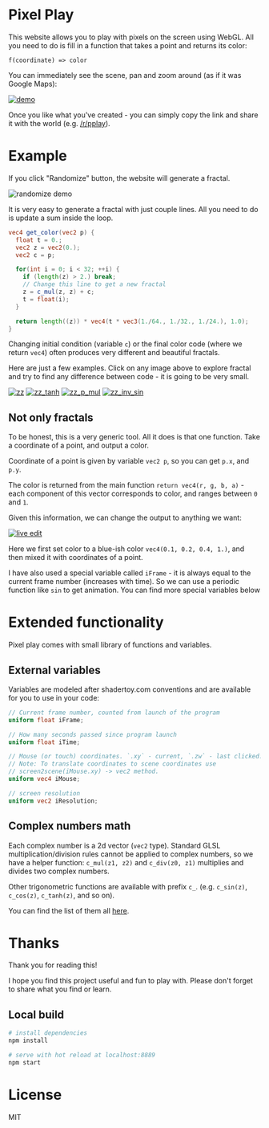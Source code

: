 # Pixel Play

This website allows you to play with pixels on the screen using WebGL.
All you need to do is fill in a function that takes a point and returns its color:

`f(coordinate) => color` 

You can immediately see the scene, pan and zoom around (as if it was Google Maps):

[![demo](https://github.com/anvaka/pplay/wiki/images/panzoom-fractal.gif)](https://anvaka.github.io/pplay/?tx=-0.8535190710676193&ty=-1.0798801998311962&scale=2.8714300654759977&fc=vec4%20get_color%28vec2%20p%29%20%7B%0A%20%20float%20t%20%3D%200.%3B%0A%20%20vec2%20z%20%3D%20p%3B%0A%20%20vec2%20c%20%3D%20vec2%280.30379%2C%200.33834%29%3B%0A%20%20float%20frames%20%3D%20600.%3B%0A%20%20float%20a%20%3D%203.14*%202.*0.1%3B%2F%2F%20*%20bease%28mod%28iFrame%2C%20frames%29%2Fframes%29%3B%0A%20%20c%20%3D%20vec2%28p.x*cos%28a%29%20-%20p.y%20*%20sin%28a%29%2C%20p.y*cos%28a%29%20%2B%20p.x%20*%20sin%28a%29%29%3B%0A%0A%20%20for%28int%20i%20%3D%200%3B%20i%20%3C%2032%3B%20%2B%2Bi%29%20%7B%0A%20%20%20%20if%20%28length%28z%29%20%3E%202.%29%20break%3B%0A%20%20%20%20z%20%3D%20c_mul%28z%2C%20z%29%20%2B%20c_sqrt%28c%29%3B%0A%20%20%20%20t%20%3D%20float%28i%29%3B%0A%20%20%7D%0A%0A%20%20return%20length%28c_tan%28z%29%29%20*%20vec4%28t%20*%20vec3%281.%2F64.%2C%201.%2F32.%2C%201.%2F24.%29%2C%201.0%29%3B%0A%7D&code=vec4%20get_color%28vec2%20p%29%20%7B%0A%20%20float%20t%20%3D%200.%3B%0A%20%20vec2%20z%20%3D%20p%3B%0A%20%20vec2%20c%20%3D%20vec2%280.30379%2C%200.33834%29%3B%0A%20%20float%20frames%20%3D%20600.%3B%0A%20%20float%20a%20%3D%203.14*%202.*0.1%3B%2F%2F%20*%20bease%28mod%28iFrame%2C%20frames%29%2Fframes%29%3B%0A%20%20c%20%3D%20vec2%28p.x*cos%28a%29%20-%20p.y%20*%20sin%28a%29%2C%20p.y*cos%28a%29%20%2B%20p.x%20*%20sin%28a%29%29%3B%0A%0A%20%20for%28int%20i%20%3D%200%3B%20i%20%3C%2032%3B%20%2B%2Bi%29%20%7B%0A%20%20%20%20if%20%28length%28z%29%20%3E%202.%29%20break%3B%0A%20%20%20%20z%20%3D%20c_mul%28z%2C%20z%29%20%2B%20c_sqrt%28c%29%3B%0A%20%20%20%20t%20%3D%20float%28i%29%3B%0A%20%20%7D%0A%0A%20%20return%20length%28c_tan%28z%29%29%20*%20vec4%28t%20*%20vec3%281.%2F64.%2C%201.%2F32.%2C%201.%2F24.%29%2C%201.0%29%3B%0A%7D)

Once you like what you've created - you can simply copy the link and
share it with the world (e.g. [/r/pplay](https://www.reddit.com/r/pplay/)).

# Example

If you click "Randomize" button, the website will generate a fractal.

![randomize demo](https://github.com/anvaka/pplay/wiki/images/randomize-demo.gif)

It is very easy to generate a fractal with just couple lines. All you need to do
is update a sum inside the loop.

``` glsl
vec4 get_color(vec2 p) {
  float t = 0.;
  vec2 z = vec2(0.);
  vec2 c = p;

  for(int i = 0; i < 32; ++i) {
    if (length(z) > 2.) break;
    // Change this line to get a new fractal
    z = c_mul(z, z) + c;
    t = float(i);
  }

  return length((z)) * vec4(t * vec3(1./64., 1./32., 1./24.), 1.0);
}
```

Changing initial condition (variable `c`) or the final color code (where we return `vec4`)
often produces very different and beautiful fractals.

Here are just a few examples. Click on any image above to explore fractal and try to find
any difference between code - it is going to be very small.

[![zz](https://github.com/anvaka/pplay/wiki/images/zz.png)](https://anvaka.github.io/pplay/?tx=0&ty=0&scale=1&fc=vec4%20get_color%28vec2%20p%29%20%7B%0A%20%20vec2%20z%20%3D%20vec2%280.%29%3B%20float%20t%20%3D%200.%3B%0A%0A%20%20for%28int%20i%20%3D%200%3B%20i%20%3C%2032%3B%20%2B%2Bi%29%20%7B%0A%20%20%20%20if%20%28length%28z%29%20%3E%202.%29%20break%3B%0A%20%20%20%20%2F%2F%20main%20fractal%20loop.%20Change%20it%3A%0A%20%20%20%20z%20%3D%20c_mul%28z%2C%20z%29%20%2B%20p%3B%0A%20%20%20%20t%20%3D%20float%28i%29%3B%0A%20%20%7D%0A%0A%20%20return%20length%28z%29%20*%20vec4%28t%2F64.%2C%20t%2F32.%2C%20t%2F24.%2C%201.0%29%3B%0A%7D&code=vec4%20get_color%28vec2%20p%29%20%7B%0A%20%20vec2%20z%20%3D%20vec2%280.%29%3B%20float%20t%20%3D%200.%3B%0A%0A%20%20for%28int%20i%20%3D%200%3B%20i%20%3C%2032%3B%20%2B%2Bi%29%20%7B%0A%20%20%20%20if%20%28length%28z%29%20%3E%202.%29%20break%3B%0A%20%20%20%20%2F%2F%20main%20fractal%20loop.%20Change%20it%3A%0A%20%20%20%20z%20%3D%20c_mul%28z%2C%20z%29%20%2B%20p%3B%0A%20%20%20%20t%20%3D%20float%28i%29%3B%0A%20%20%7D%0A%0A%20%20return%20length%28tanh%28z%29%29%20*%20vec4%28t%2F64.%2C%20t%2F32.%2C%20t%2F24.%2C%201.0%29%3B%0A%7D)
[![zz_tanh](https://github.com/anvaka/pplay/wiki/images/zz_tan.png)](https://anvaka.github.io/pplay/?tx=0&ty=0&scale=1&fc=vec4%20get_color%28vec2%20p%29%20%7B%0A%20%20vec2%20z%20%3D%20vec2%280.%29%3B%20float%20t%20%3D%200.%3B%0A%0A%20%20for%28int%20i%20%3D%200%3B%20i%20%3C%2032%3B%20%2B%2Bi%29%20%7B%0A%20%20%20%20if%20%28length%28z%29%20%3E%202.%29%20break%3B%0A%20%20%20%20%2F%2F%20main%20fractal%20loop.%20Change%20it%3A%0A%20%20%20%20z%20%3D%20c_mul%28z%2C%20z%29%20%2B%20p%3B%0A%20%20%20%20t%20%3D%20float%28i%29%3B%0A%20%20%7D%0A%0A%20%20return%20length%28c_tanh%28z%29%29%20*%20vec4%28t%2F64.%2C%20t%2F32.%2C%20t%2F24.%2C%201.0%29%3B%0A%7D&code=vec4%20get_color%28vec2%20p%29%20%7B%0A%20%20vec2%20z%20%3D%20vec2%280.%29%3B%20float%20t%20%3D%200.%3B%0A%0A%20%20for%28int%20i%20%3D%200%3B%20i%20%3C%2032%3B%20%2B%2Bi%29%20%7B%0A%20%20%20%20if%20%28length%28z%29%20%3E%202.%29%20break%3B%0A%20%20%20%20%2F%2F%20main%20fractal%20loop.%20Change%20it%3A%0A%20%20%20%20z%20%3D%20c_mul%28z%2C%20z%29%20%2B%20p%3B%0A%20%20%20%20t%20%3D%20float%28i%29%3B%0A%20%20%7D%0A%0A%20%20return%20length%28tanh%28z%29%29%20*%20vec4%28t%2F64.%2C%20t%2F32.%2C%20t%2F24.%2C%201.0%29%3B%0A%7D)
[![zz_p_mul](https://github.com/anvaka/pplay/wiki/images/zz_p_mul.png)](https://anvaka.github.io/pplay/?tx=0&ty=0&scale=1&fc=vec4%20get_color%28vec2%20p%29%20%7B%0A%20%20vec2%20z%20%3D%20vec2%280.%29%3B%20float%20t%20%3D%200.%3B%0A%0A%20%20for%28int%20i%20%3D%200%3B%20i%20%3C%2032%3B%20%2B%2Bi%29%20%7B%0A%20%20%20%20if%20%28length%28z%29%20%3E%202.%29%20break%3B%0A%20%20%20%20%2F%2F%20main%20fractal%20loop.%20Change%20it%3A%0A%20%20%20%20z%20%3D%20c_mul%28z%2C%20z%29%20%2B%20c_mul%28p%2C%20p%29%3B%0A%20%20%20%20t%20%3D%20float%28i%29%3B%0A%20%20%7D%0A%0A%20%20return%20length%28z%29%20*%20vec4%28t%2F64.%2C%20t%2F32.%2C%20t%2F24.%2C%201.0%29%3B%0A%7D&code=vec4%20get_color%28vec2%20p%29%20%7B%0A%20%20vec2%20z%20%3D%20vec2%280.%29%3B%20float%20t%20%3D%200.%3B%0A%0A%20%20for%28int%20i%20%3D%200%3B%20i%20%3C%2032%3B%20%2B%2Bi%29%20%7B%0A%20%20%20%20if%20%28length%28z%29%20%3E%202.%29%20break%3B%0A%20%20%20%20%2F%2F%20main%20fractal%20loop.%20Change%20it%3A%0A%20%20%20%20z%20%3D%20c_mul%28z%2C%20z%29%20%2B%20c_mul%28p%2C%20p%29%3B%0A%20%20%20%20t%20%3D%20float%28i%29%3B%0A%20%20%7D%0A%0A%20%20return%20length%28%28z%29%29%20*%20vec4%28t%2F64.%2C%20t%2F32.%2C%20t%2F24.%2C%201.0%29%3B%0A%7D)
[![zz_inv_sin](https://github.com/anvaka/pplay/wiki/images/zz_inv_sin.png)](https://anvaka.github.io/pplay/?tx=0.30868306209760044&ty=0.34084580370748535&scale=0.35196627769233657&fc=vec4%20get_color%28vec2%20p%29%20%7B%0A%20%20vec2%20z%20%3D%20vec2%280.%29%3B%20float%20t%20%3D%200.%3B%0A%0A%20%20for%28int%20i%20%3D%200%3B%20i%20%3C%2032%3B%20%2B%2Bi%29%20%7B%0A%20%20%20%20if%20%28length%28z%29%20%3E%202.%29%20break%3B%0A%20%20%20%20%2F%2F%20main%20fractal%20loop.%20Change%20it%3A%0A%20%20%20%20z%20%3D%20c_mul%28z%2C%20z%29%20%2B%20c_inv%28p%29%3B%0A%20%20%20%20t%20%3D%20float%28i%29%3B%0A%20%20%7D%0A%0A%20%20return%20length%28c_sin%28z%29%29%20*%20vec4%28t%2F64.%2C%20t%2F32.%2C%20t%2F24.%2C%201.0%29%3B%0A%7D&code=vec4%20get_color%28vec2%20p%29%20%7B%0A%20%20vec2%20z%20%3D%20vec2%280.%29%3B%20float%20t%20%3D%200.%3B%0A%0A%20%20for%28int%20i%20%3D%200%3B%20i%20%3C%2032%3B%20%2B%2Bi%29%20%7B%0A%20%20%20%20if%20%28length%28z%29%20%3E%202.%29%20break%3B%0A%20%20%20%20%2F%2F%20main%20fractal%20loop.%20Change%20it%3A%0A%20%20%20%20z%20%3D%20c_mul%28z%2C%20z%29%20%2B%20c_inv%28p%29%3B%0A%20%20%20%20t%20%3D%20float%28i%29%3B%0A%20%20%7D%0A%0A%20%20return%20length%28c_sin%28z%29%29%20*%20vec4%28t%2F64.%2C%20t%2F32.%2C%20t%2F24.%2C%201.0%29%3B%0A%7D)


## Not only fractals

To be honest, this is a very generic tool. All it does is that one function. Take a coordinate of a point,
and output a color.

Coordinate of a point is given by variable `vec2 p`, so you can get `p.x`, and `p.y`.

The color is returned from the main function `return vec4(r, g, b, a)` - each component of this vector corresponds
to color, and ranges between `0` and `1`. 

Given this information, we can change the output to anything we want:

[![live edit](https://github.com/anvaka/pplay/wiki/images/editing-shader.gif)](https://anvaka.github.io/pplay/?tx=0.6891274578933951&ty=0.4525028178934065&scale=0.07161783487552006&fc=vec4%20get_color%28vec2%20p%29%20%7B%0A%0A%20%20return%20sin%28p.x%29*cos%28p.y%29%20*%20%0A%2F%2F%20%20%20%20sin%28iFrame%20*%200.05%29*%0A%20%20%20%20vec4%280.1%2C%200.2%2C%200.4%2C%201.%29%3B%0A%7D&code=vec4%20get_color%28vec2%20p%29%20%7B%0A%0A%20%20return%20sin%28p.x%29*cos%28p.y%29%20*%20%0A%2F%2F%20%20%20%20sin%28iFrame%20*%200.05%29*%0A%20%20%20%20vec4%280.1%2C%200.2%2C%200.4%2C%201.%29%3B%0A%7D)

Here we first set color to a blue-ish color `vec4(0.1, 0.2, 0.4, 1.)`, and then mixed it with coordinates of a point.

I have also used a special variable called `iFrame` - it is always equal to the current frame number (increases
with time). So we can use a periodic function like `sin` to get animation. You can find more special variables below

# Extended functionality

Pixel play comes with small library of functions and variables.

## External variables

Variables are modeled after shadertoy.com conventions and are available for you to use in your code:

``` glsl
// Current frame number, counted from launch of the program
uniform float iFrame;

// How many seconds passed since program launch
uniform float iTime;

// Mouse (or touch) coordinates. `.xy` - current, `.zw` - last clicked.
// Note: To translate coordinates to scene coordinates use 
// screen2scene(iMouse.xy) -> vec2 method.
uniform vec4 iMouse;

// screen resolution
uniform vec2 iResolution;
```

## Complex numbers math

Each complex number is a 2d vector (`vec2` type). Standard GLSL multiplication/division rules cannot
be applied to complex numbers, so we have a helper function: `c_mul(z1, z2)` and `c_div(z0, z1)` 
multiplies and divides two complex numbers.

Other trigonometric functions are available with prefix `c_`. (e.g. `c_sin(z)`, `c_cos(z)`, `c_tanh(z)`, and so on).

You can find the list of them all [here](https://github.com/anvaka/pplay/blob/master/src/util/shaders/complex.glsl).

# Thanks

Thank you for reading this!

I hope you find this project useful and fun to play with. Please don't forget to share what you find or learn.

## Local build

``` bash
# install dependencies
npm install

# serve with hot reload at localhost:8889
npm start
```


# License
MIT